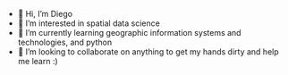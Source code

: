 - 👋 Hi, I’m Diego
- 👀 I’m interested in spatial data science
- 🌱 I’m currently learning geographic information systems and technologies, and python
- 💞️ I’m looking to collaborate on anything to get my hands dirty and help me learn :)

<!---
drivera5/drivera5 is a ✨ special ✨ repository because its `README.md` (this file) appears on your GitHub profile.
You can click the Preview link to take a look at your changes.
--->
